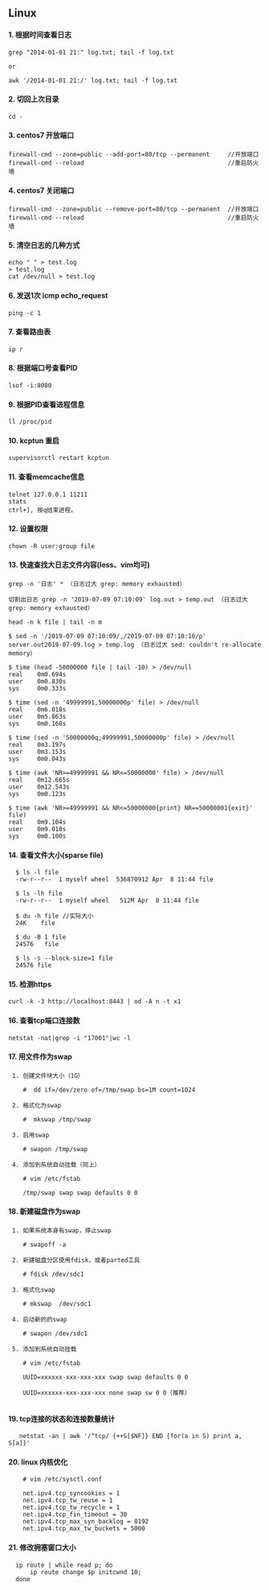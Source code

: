 ## Linux

#### 1. 根据时间查看日志

```shell
grep "2014-01-01 21:" log.txt; tail -f log.txt

or

awk '/2014-01-01 21:/' log.txt; tail -f log.txt
```

#### 2. 切回上次目录
```shell
cd -
```

#### 3. centos7 开放端口
```shell
firewall-cmd --zone=public --add-port=80/tcp --permanent     //开放端口
firewall-cmd --reload                                        //重启防火墙
```

#### 4. centos7 关闭端口
```shell
firewall-cmd --zone=public --remove-port=80/tcp --permanent  //开放端口
firewall-cmd --reload                                        //重启防火墙
```
#### 5. 清空日志的几种方式
```shell
echo " " > test.log
> test.log
cat /dev/null > test.log
```

#### 6. 发送1次 icmp echo_request
```shell
ping -c 1
```

#### 7. 查看路由表
```shell
ip r
```

#### 8. 根据端口号查看PID
```shell
lsof -i:8080
```

#### 9. 根据PID查看进程信息
```shell
ll /proc/pid
```

#### 10. kcptun 重启
```shell
supervisorctl restart kcptun
```

#### 11. 查看memcache信息
```shell
telnet 127.0.0.1 11211
stats
ctrl+], 按q结束进程。
```

#### 12. 设置权限
```shell
chown -R user:group file
```

#### 13. 快速查找大日志文件内容(less、vim均可)
```shell
grep -n '日志' * （日志过大 grep: memory exhausted）

切割出日志 grep -n '2019-07-09 07:10:09' log.out > temp.out （日志过大 grep: memory exhausted）

head -n k file | tail -n m

$ sed -n '/2019-07-09 07:10:09/,/2019-07-09 07:10:10/p' server.out2019-07-09.log > temp.log （日志过大 sed: couldn't re-allocate memory）

$ time (head -50000000 file | tail -10) > /dev/null
real    0m0.694s
user    0m0.830s
sys     0m0.333s

$ time (sed -n '49999991,50000000p' file) > /dev/null
real    0m6.018s
user    0m5.863s
sys     0m0.160s

$ time (sed -n '50000000q;49999991,50000000p' file) > /dev/null
real    0m3.197s
user    0m3.153s
sys     0m0.043s

$ time (awk 'NR>=49999991 && NR<=50000000' file) > /dev/null
real    0m12.665s
user    0m12.543s
sys     0m0.123s

$ time (awk 'NR>=49999991 && NR<=50000000{print} NR==50000001{exit}' file)
real    0m9.104s
user    0m9.010s
sys     0m0.100s
```

#### 14. 查看文件大小(sparse file)

```shell
  $ ls -l file
  -rw-r--r--  1 myself wheel  536870912 Apr  8 11:44 file

  $ ls -lh file
  -rw-r--r--  1 myself wheel   512M Apr  8 11:44 file

  $ du -h file //实际大小
  24K    file

  $ du -B 1 file
  24576   file

  $ ls -s --block-size=1 file
  24576 file
```

#### 15. 检测https

```shell
curl -k -3 http://localhost:8443 | od -A n -t x1
```

#### 16. 查看tcp端口连接数

```shell
netstat -nat|grep -i "17001"|wc -l
```

#### 17. 用文件作为swap

```shell
 1. 创建文件块大小（1G）

    #  dd if=/dev/zero of=/tmp/swap bs=1M count=1024

 2. 格式化为swap

    #  mkswap /tmp/swap

 3. 启用swap

    # swapon /tmp/swap

 4. 添加到系统自动挂载（同上）

    # vim /etc/fstab
    
    /tmp/swap swap swap defaults 0 0

```

#### 18. 新建磁盘作为swap

```shell
 1. 如果系统本身有swap，停止swap

    # swapoff -a

 2. 新建磁盘分区使用fdisk，或者parted工具
   
    # fdisk /dev/sdc1

 3. 格式化swap
 
    # mkswap  /dev/sdc1

 4. 启动新的的swap

    # swapon /dev/sdc1

 5. 添加到系统自动挂载

    # vim /etc/fstab

    UUID=xxxxxx-xxx-xxx-xxx swap swap defaults 0 0

    UUID=xxxxxx-xxx-xxx-xxx none swap sw 0 0（推荐）  
    
```

#### 19. tcp连接的状态和连接数量统计

```shell
   netstat -an | awk '/^tcp/ {++S[$NF]} END {for(a in S) print a, S[a]}'
```

#### 20. linux 内核优化

```shell 
    # vim /etc/sysctl.conf
    
    net.ipv4.tcp_syncookies = 1 
    net.ipv4.tcp_tw_reuse = 1 
    net.ipv4.tcp_tw_recycle = 1
    net.ipv4.tcp_fin_timeout = 30
    net.ipv4.tcp_max_syn_backlog = 8192
    net.ipv4.tcp_max_tw_buckets = 5000
```

#### 21. 修改拥塞窗口大小

```shell 
  ip route | while read p; do
      ip route change $p initcwnd 10;
  done
```
